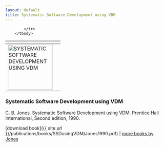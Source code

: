 ```yaml
---
layout: default
title: Systematic Software Development using VDM
---
```


<table>
        <thead>
            <tr>
                <th></th>
                <th></th>
            </tr>
        </thead>
        <tbody>
            <tr>
                <td><a href="{{ site.url }}/publications/books/SSDusingVDM/"> <img src="{{ site.url }}/publications/books/SSDusingVDM.jpg" height="140" alt="SYSTEMATIC SOFTWARE DEVELOPMENT USING VDM"></a></td>
 
            </tr>
        </tbody>
</table>

### Systematic Software Development using VDM

C. B. Jones. Systematic Software Development using VDM. Prentice Hall International, Second edition, 1990.

[download book]({{ site.url }}/publications/books/SSDusingVDM/Jones1990.pdf) | [more books by Jones](http://homepages.cs.ncl.ac.uk/cliff.jones/publications/#books)

